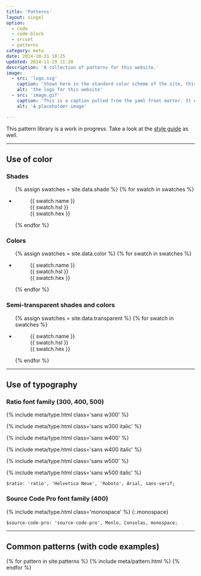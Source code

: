 ```yaml
---
title: 'Patterns'
layout: singel
option:
  - code
  - code-block
  - srcset
  - patterns
category: meta
date: 2014-10-31 18:25
updated: 2014-11-29 11:20
description: 'A collection of patterns for this website.'
image:
  - src: 'logo.svg'
    caption: 'Shown here in the standard color scheme of the site, this logo appears in different contexts on different pages.'
    alt: 'the logo for this website'
  - src: 'image.gif'
    caption: 'This is a caption pulled from the yaml front matter. It describes the image in the same `figure` element. By&nbsp;<cite>Oliver&nbsp;Pattison</cite>.'
    alt: 'A placeholder image'

---
```


This pattern library is a work in progress. Take a look at the [style guide](/styles/) as well.

- - -

## Use of color

### Shades

<ul class="swatches">
{% assign swatches = site.data.shade %}
{% for swatch in swatches %}
<li><figure style="background-color: {{ swatch.hsl }}"><figcaption>{{ swatch.name }}<br>{{ swatch.hsl }}<br>{{ swatch.hex }}</figcaption></figure></li>
{% endfor %}
</ul>

### Colors

<ul class="swatches">
{% assign swatches = site.data.color %}
{% for swatch in swatches %}
<li><figure style="background-color: {{ swatch.hsl }}"><figcaption>{{ swatch.name }}<br>{{ swatch.hsl }}<br>{{ swatch.hex }}</figcaption></figure></li>
{% endfor %}
</ul>

### Semi-transparent shades and colors

<ul class="swatches">
{% assign swatches = site.data.transparent %}
{% for swatch in swatches %}
<li><figure style="background-color: {{ swatch.hsl }}"><figcaption>{{ swatch.name }}<br>{{ swatch.hsl }}<br>{{ swatch.hex }}</figcaption></figure></li>
{% endfor %}
</ul>

- - -

## Use of typography

### Ratio font family (300, 400, 500)

{% include meta/type.html class='sans w300' %}

{% include meta/type.html class='sans w300 italic' %}

{% include meta/type.html class='sans w400' %}

{% include meta/type.html class='sans w400 italic' %}

{% include meta/type.html class='sans w500' %}

{% include meta/type.html class='sans w500 italic' %}

```
$ratio: 'ratio', 'Helvetica Neue', 'Roboto', Arial, sans-serif;
```

### Source Code Pro font family (400)

{% include meta/type.html class='monospace' %}
{:.monospace}

```
$source-code-pro: 'source-code-pro', Menlo, Consolas, monospace;
```


- - -

## Common patterns (with code examples)

{% for pattern in site.patterns %}
{% include meta/pattern.html %}
{% endfor %}